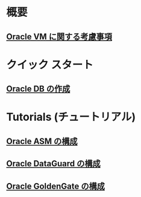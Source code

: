 # 概要
## [Oracle VM に関する考慮事項](oracle-considerations.md)
# クイック スタート
## [Oracle DB の作成](oracle-database-quick-create.md)
# Tutorials (チュートリアル)
## [Oracle ASM の構成](configure-oracle-asm.md)
## [Oracle DataGuard の構成](configuring-oracle-dataguard.md)
## [Oracle GoldenGate の構成](configure-oracle-golden-gate.md)
